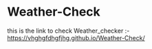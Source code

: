 # Weather-Check

this is the link to check Weather_checker :-https://vhghgfdhgfjhg.github.io/Weather-Check/
